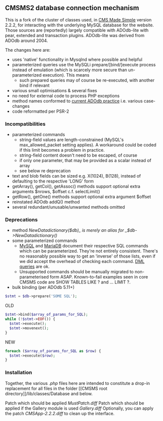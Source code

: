 ## CMSMS2 database connection mechanism
This is a fork of the cluster of classes used, in [CMS Made Simple](http://cmsmadesimple.org) version 2.2.2, for interacting with the underlying MySQL database for the website.
Those sources are (reportedly) largely compatible with ADOdb-lite with pear, extended and transaction plugins. ADOdb-lite was derived from ADOdb around 2004.

The changes here are:
* uses 'native' functionality in Mysqlnd where possible and helpful
* parameterized queries use the MySQLi prepare/[bind/]execute process instead of emulation (which is scarcely more secure than un-parameterized execution). This means
    * such prepared queries may of course be re-executed, with another bind if relevant
* various small optimisations & several fixes
* no need for external code to process PHP exceptions
* method names conformed to [current ADOdb practice](http://adodb.org/dokuwiki/doku.php?id=v5:reference:reference_index) i.e. various case-changes 
* code reformatted per PSR-2
### Incompatibilities
* parameterized commands
    * string-field values are length-constrained (MySQL's max_allowed_packet setting applies). A workaround could be coded if this limit becomes a problem in practice.
    * string-field content doesn't need to be escaped, of course
    * if only one parameter, that may be provided as a scalar instead of array
    * see below re deprecation
* text and blob fields can be sized e.g. X(1024), B(128), instead of defaulting to the respective 'LONG' form
* getArray(), getCol(), getAssoc() methods support optional extra arguments $nrows, $offset c.f. selectLimit()
* getRow(), getOne() methods support optional extra argument $offset
* reinstated ADOdb addQ() method
* several redundant/unusable/unwanted methods omitted
### Deprecations
* method _NewDatadictionary($db)_ is merely an alias for _$db->NewDatadictionary()_
* some parameterized commands
    * [MySQL](https://dev.mysql.com/doc/refman/5.7/en/sql-syntax-prepared-statements.html#idm139681852857552) and [MariaDB](https://mariadb.com/kb/en/library/prepare-statement) document their respective SQL commands which can be parameterized. They're not entirely consistent. There's no reasonably possible way to get an 'inverse' of those lists, even if we did accept the overhead of checking each command.  [DML queries](https://dev.mysql.com/doc/refman/5.7/en/sql-syntax-data-manipulation.html) are ok.
    * Unsupported commands should be manually migrated to non-parameterised form ASAP. Known-to-fail examples seen in core CMSMS code are SHOW TABLES LIKE ? and ... LIMIT ?.
* bulk binding (per ADOdb 5.11+)
```php
$stmt = $db->prepare('SOME SQL');
```
 OLD
```php 
$stmt->bind($array_of_params_for_SQL);
while (!$stmt->EOF()) {
  $stmt->execute();
  $stmt->movenext();
}
```
  NEW
```php
foreach ($array_of_params_for_SQL as $row) {
  $stmt->execute($row);
}
```
### Installation
Together, the various _.php_ files here are intended to constitute a drop-in replacement for all files in the folder [[CMSMS root directory]]/lib/classes/Database and below.

Patch which should be applied _MustPatch.diff_
Patch which should be applied if the Gallery module is used _Gallery.diff_
Optionally, you can apply the patch _CMSApp-2.2.2.diff_ to clean up the interface.
